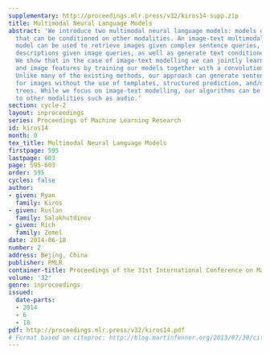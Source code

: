 ```yaml
---
supplementary: http://proceedings.mlr.press/v32/kiros14-supp.zip
title: Multimodal Neural Language Models
abstract: 'We introduce two multimodal neural language models: models of natural language
  that can be conditioned on other modalities. An image-text multimodal neural language
  model can be used to retrieve images given complex sentence queries, retrieve phrase
  descriptions given image queries, as well as generate text conditioned on images.
  We show that in the case of image-text modelling we can jointly learn word representations
  and image features by training our models together with a convolutional network.
  Unlike many of the existing methods, our approach can generate sentence descriptions
  for images without the use of templates, structured prediction, and/or syntactic
  trees. While we focus on image-text modelling, our algorithms can be easily applied
  to other modalities such as audio.'
section: cycle-2
layout: inproceedings
series: Proceedings of Machine Learning Research
id: kiros14
month: 0
tex_title: Multimodal Neural Language Models
firstpage: 595
lastpage: 603
page: 595-603
order: 595
cycles: false
author:
- given: Ryan
  family: Kiros
- given: Ruslan
  family: Salakhutdinov
- given: Rich
  family: Zemel
date: 2014-06-18
number: 2
address: Bejing, China
publisher: PMLR
container-title: Proceedings of the 31st International Conference on Machine Learning
volume: '32'
genre: inproceedings
issued:
  date-parts:
  - 2014
  - 6
  - 18
pdf: http://proceedings.mlr.press/v32/kiros14.pdf
# Format based on citeproc: http://blog.martinfenner.org/2013/07/30/citeproc-yaml-for-bibliographies/
---
```

